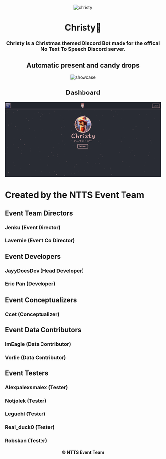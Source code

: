 <p align="center">
   <img src="https://raw.githubusercontent.com/JayyDoesDev/christy/main/.github/assets/christy.png?token=GHSAT0AAAAAACFELDBIVHWATW7M43JOPBJYZJ5LIMA" alt="christy" width="1920">
</p>
<h1 align="center">Christy🎄</h1>
<h3 align="center"> Christy is a Christmas themed Discord Bot made for the offical No Text To Speech Discord server.</h3>

<h2 align="center">Automatic present and candy drops</h2>
<p align="center">
   <img src="https://github.com/JayyDoesDev/christy/blob/main/.github/assets/Discord_GArwcAEKHt.gif" alt="showcase">
</p>
<h2 align="center">Dashboard</h2>
<p align="center">
   <img src="https://github.com/JayyDoesDev/christy/blob/main/.github/assets/firefox_z2DZHnoP9c.gif" alt="showcase">
</p>

<h1 align="left">Created by the NTTS Event Team</h1>
<h2 align="left">Event Team Directors</h2>
<h3 align="left">Jenku (Event Director)</h3>
<h3 align="left">Lavernie (Event Co Director)</h3>
<h2 align="left">Event Developers</h2>
<h3 align="left">JayyDoesDev (Head Developer)</h3>
<h3 align="left">Eric Pan (Developer)</h3>
<h2 align="left">Event Conceptualizers</h2>
<h3 align="left">Ccet (Conceptualizer)</h3>
<h2 align="left">Event Data Contributors</h2>
<h3 align="left">ImEagle (Data Contributor)</h3>
<h3 align="left">Vorlie (Data Contributor)</h3>
<h2 align="left">Event Testers</h2>
<h3 align="left">Alexpalexsmalex (Tester)</h3>
<h3 align="left">Notjolek (Tester)</h3>
<h3 align="left">Leguchi (Tester)</h3>
<h3 align="left">Real_duck0 (Tester)</h3>
<h3 align="left">Robskan (Tester)</h3>
<h4 align="center">&copy NTTS Event Team</h4>